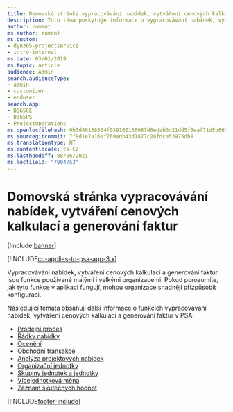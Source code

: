 ```yaml
---
title: Domovská stránka vypracovávání nabídek, vytváření cenových kalkulací a generování faktur
description: Toto téma poskytuje informace o vypracovávání nabídek, vytváření cenových kalkulací a generování faktur.
author: rumant
ms.author: rumant
ms.custom:
- dyn365-projectservice
- intro-internal
ms.date: 03/01/2019
ms.topic: article
audience: Admin
search.audienceType:
- admin
- customizer
- enduser
search.app:
- D365CE
- D365PS
- ProjectOperations
ms.openlocfilehash: 0b3d40158534f039160156087d6edab0d21dd5f3eaf71d5b665eff794793a9b3
ms.sourcegitcommit: 7f8d1e7a16af769adb43d1877c28fdce53975db8
ms.translationtype: HT
ms.contentlocale: cs-CZ
ms.lasthandoff: 08/06/2021
ms.locfileid: "7004753"
---
```

# <a name="quoting-pricing-and-billing-home-page"></a>Domovská stránka vypracovávání nabídek, vytváření cenových kalkulací a generování faktur

[!include [banner](../includes/psa-now-project-operations.md)]

[!INCLUDE[cc-applies-to-psa-app-3.x](../includes/cc-applies-to-psa-app-3x.md)]

Vypracovávání nabídek, vytváření cenových kalkulací a generování faktur jsou funkce používané malými i velkými organizacemi. Pokud porozumíte, jak tyto funkce v aplikaci fungují, mohou organizace snadněji přizpůsobit konfiguraci.

Následující témata obsahují další informace o funkcích vypracovávání nabídek, vytváření cenových kalkulací a generování faktur v PSA:

- [Prodejní proces](basic-sales-process.md)
- [Řádky nabídky](basic-quote-lines.md)
- [Ocenění](basic-pricing.md)
- [Obchodní transakce](basic-business-transactions.md)
- [Analýza projektových nabídek](basic-analyzing-quotes.md)
- [Organizační jednotky](advanced-organizational.md)
- [Skupiny jednotek a jednotky](advanced-units.md)
- [Vícejednotková měna](advanced-currency.md)
- [Záznam skutečných hodnot](advanced-actuals.md)


[!INCLUDE[footer-include](../includes/footer-banner.md)]